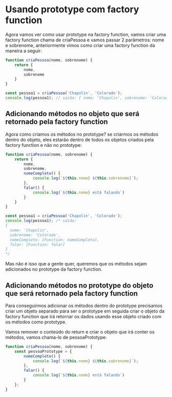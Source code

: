 # Usando prototype com factory function

Agora vamos ver como usar prototype na factory function, vamos criar uma factory function chama de criaPessoa e vamos passar 2 parâmetros: nome e sobrenome, anteriormente vimos como criar uma factory function da maneira a seguir:

```js
function criaPessoa(nome, sobrenome) {
    return {
        nome,
        sobrenome
    }
}

const pessoa1 = criaPessoa('Chapolin', 'Colorado');
console.log(pessoa1); // saída: { nome: 'Chapolin', sobrenome: 'Colorado' }
```

## Adicionando métodos no objeto que será retornado pela factory function

Agora como criamos os métodos no prototype? se criarmos os métodos dentro do objeto, eles estarão dentro de todos os objetos criados pela factory function e não no prototype:

```js
function criaPessoa(nome, sobrenome) {
    return {
        nome,
        sobrenome,
        nomeCompleto() {
            console.log(`${this.nome} ${this.sobrenome}`);
        },
        falar() {
            console.log(`${this.nome} está falando`)
        }
    }
}

const pessoa1 = criaPessoa('Chapolin', 'Colorado');
console.log(pessoa1); /* saída:
{
  nome: 'Chapolin',
  sobrenome: 'Colorado',
  nomeCompleto: [Function: nomeCompleto],
  falar: [Function: falar]
}
*/
```

Mas não é isso que a gente quer, queremos que os métodos sejam adicionados no prototype da factory function.

## Adicionando métodos no prototype do objeto que será retornado pela factory function

Para conseguirmos adicionar os métodos dentro do prototype precisamos criar um objeto separado para ser o prototype em seguida criar o objeto da factory function que irá retornar os dados usando esse objeto criado com os métodos como prototype.

Vamos remover o conteúdo do return e criar o objeto que irá conter os métodos, vamos chama-lo de pessoaPrototype:

```js
function criaPessoa(nome, sobrenome) {
    const pessoaPrototype = {
        nomeCompleto() {
            console.log(`${this.nome} ${this.sobrenome}`);
        },
        falar() {
            console.log(`${this.nome} está falando`)
        }
    };
}
```